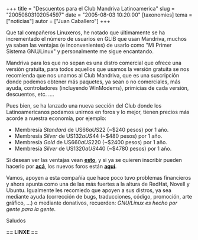 +++
title = "Descuentos para el Club Mandriva Latinoamerica"
slug = "20050803102054597"
date = "2005-08-03 10:20:00"
[taxonomies]
tema = ["noticias"]
autor = ["Juan Caballero"]
+++

Que tal compañeros Linuxeros, he notado que últimamente se ha
incrementado el número de usuarios en GLIB que usan Mandriva, muchos ya
saben las ventajas (e inconvenientes) de usarlo como "Mi Primer Sistema
GNU/Linux" y personalmente me sigue encantando.

<!-- more -->
Mandriva para los que no sepan es una distro comercial que ofrece una
versión gratuita, para todos aquellos que usamos la versión gratuita se
nos recomienda que nos unamos al Club Mandriva, que es una suscripción
donde podemos obtener más paquetes, ya sean o no comerciales, más ayuda,
controladores (incluyendo WinModems), primicias de cada versión,
descuentos, etc. ....

Pues bien, se ha lanzado una nueva sección del Club donde los
Latinoamericanos podamos unirnos en foros y lo mejor, tienen precios más
acorde a nuestra economía, por ejemplo:

-   Membresía *Standard* de US$66 a US$22 (\~$240 pesos) por 1 año.
-   Membresía *Silver* de US$132 a US$44 (\~$480 pesos) por 1 año.
-   Membresía *Gold* de US$660 a US$220 (\~$2400 pesos) por 1 año.
-   Membresía *Silver* de US$1320 a US$440 (\~$4780 pesos) por 1 año.

Si desean ver las ventajas vean
**[esto](http://www.mandrivaclub.com/article.php?sid=1294&mode=nocomments)**,
y si ya se quieren inscribir pueden hacerlo por
**[acá](http://club-beta.mandriva.com/xwiki/bin/view/LatinAmerica/Discounts)**,
los nuevos foros están
**[aquí](http://club-beta.mandriva.com/xwiki/bin/view/LatinAmerica/ForumEs)**.

Vamos, apoyen a esta compañía que hace poco tuvo problemas financieros y
ahora apunta como una de las más fuertes a la altura de RedHat, Novell y
Ubuntu. Igualmente les recomiedo que apoyen a sus distros, ya sea
mediante ayuda (corrección de bugs, traducciones, código, promoción,
arte gráfico, ...) o mediante donativos, recuerden: *GNU/Linux es hecho
por gente para la gente*.

Saludos

**== LINXE ==**

